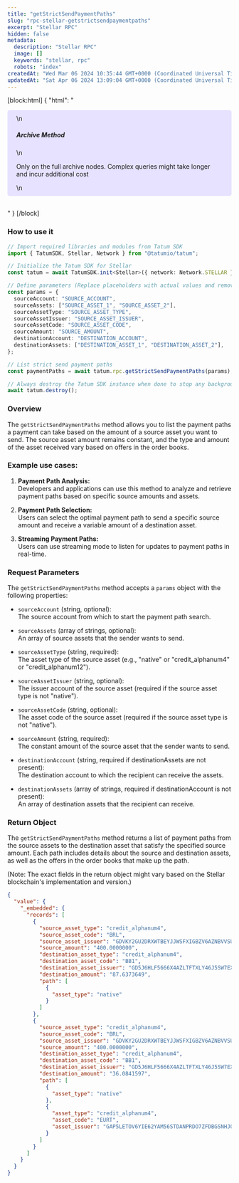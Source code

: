 ```yaml
---
title: "getStrictSendPaymentPaths"
slug: "rpc-stellar-getstrictsendpaymentpaths"
excerpt: "Stellar RPC"
hidden: false
metadata: 
  description: "Stellar RPC"
  image: []
  keywords: "stellar, rpc"
  robots: "index"
createdAt: "Wed Mar 06 2024 10:35:44 GMT+0000 (Coordinated Universal Time)"
updatedAt: "Sat Apr 06 2024 13:09:04 GMT+0000 (Coordinated Universal Time)"
---
```

[block:html]
{
  "html": "<div style="padding: 10px 20px; border-radius: 5px; background-color: #e6e2ff; margin: 0 0 30px 0;">\n  <h5>Archive Method</h5>\n  <p>Only on the full archive nodes. Complex queries might take longer and incur additional cost</p>\n</div>"
}
[/block]


### How to use it

```typescript
// Import required libraries and modules from Tatum SDK
import { TatumSDK, Stellar, Network } from "@tatumio/tatum";

// Initialize the Tatum SDK for Stellar
const tatum = await TatumSDK.init<Stellar>({ network: Network.STELLAR });

// Define parameters (Replace placeholders with actual values and remove redundant)
const params = {
  sourceAccount: "SOURCE_ACCOUNT",
  sourceAssets: ["SOURCE_ASSET_1", "SOURCE_ASSET_2"],
  sourceAssetType: "SOURCE_ASSET_TYPE",
  sourceAssetIssuer: "SOURCE_ASSET_ISSUER",
  sourceAssetCode: "SOURCE_ASSET_CODE",
  sourceAmount: "SOURCE_AMOUNT",
  destinationAccount: "DESTINATION_ACCOUNT",
  destinationAssets: ["DESTINATION_ASSET_1", "DESTINATION_ASSET_2"],
};

// List strict send payment paths
const paymentPaths = await tatum.rpc.getStrictSendPaymentPaths(params);

// Always destroy the Tatum SDK instance when done to stop any background processes
await tatum.destroy();
```

### Overview

The `getStrictSendPaymentPaths` method allows you to list the payment paths a payment can take based on the amount of a source asset you want to send. The source asset amount remains constant, and the type and amount of the asset received vary based on offers in the order books.

### Example use cases:

1. **Payment Path Analysis:**  
   Developers and applications can use this method to analyze and retrieve payment paths based on specific source amounts and assets.

2. **Payment Path Selection:**  
   Users can select the optimal payment path to send a specific source amount and receive a variable amount of a destination asset.

3. **Streaming Payment Paths:**  
   Users can use streaming mode to listen for updates to payment paths in real-time.

### Request Parameters

The `getStrictSendPaymentPaths` method accepts a `params` object with the following properties:

- `sourceAccount` (string, optional):  
  The source account from which to start the payment path search.

- `sourceAssets` (array of strings, optional):  
  An array of source assets that the sender wants to send.

- `sourceAssetType` (string, required):  
  The asset type of the source asset (e.g., "native" or "credit_alphanum4" or "credit_alphanum12").

- `sourceAssetIssuer` (string, optional):  
  The issuer account of the source asset (required if the source asset type is not "native").

- `sourceAssetCode` (string, optional):  
  The asset code of the source asset (required if the source asset type is not "native").

- `sourceAmount` (string, required):  
  The constant amount of the source asset that the sender wants to send.

- `destinationAccount` (string, required if destinationAssets are not present):  
  The destination account to which the recipient can receive the assets.

- `destinationAssets` (array of strings, required if destinationAccount is not present):  
  An array of destination assets that the recipient can receive.

### Return Object

The `getStrictSendPaymentPaths` method returns a list of payment paths from the source assets to the destination asset that satisfy the specified source amount. Each path includes details about the source and destination assets, as well as the offers in the order books that make up the path.

(Note: The exact fields in the return object might vary based on the Stellar blockchain's implementation and version.)

```json
{
  "value": {
    "_embedded": {
      "records": [
        {
          "source_asset_type": "credit_alphanum4",
          "source_asset_code": "BRL",
          "source_asset_issuer": "GDVKY2GU2DRXWTBEYJJWSFXIGBZV6AZNBVVSUHEPZI54LIS6BA7DVVSP",
          "source_amount": "400.0000000",
          "destination_asset_type": "credit_alphanum4",
          "destination_asset_code": "BB1",
          "destination_asset_issuer": "GD5J6HLF5666X4AZLTFTXLY46J5SW7EXRKBLEYPJP33S33MXZGV6CWFN",
          "destination_amount": "87.6373649",
          "path": [
            {
              "asset_type": "native"
            }
          ]
        },
        {
          "source_asset_type": "credit_alphanum4",
          "source_asset_code": "BRL",
          "source_asset_issuer": "GDVKY2GU2DRXWTBEYJJWSFXIGBZV6AZNBVVSUHEPZI54LIS6BA7DVVSP",
          "source_amount": "400.0000000",
          "destination_asset_type": "credit_alphanum4",
          "destination_asset_code": "BB1",
          "destination_asset_issuer": "GD5J6HLF5666X4AZLTFTXLY46J5SW7EXRKBLEYPJP33S33MXZGV6CWFN",
          "destination_amount": "36.0841597",
          "path": [
            {
              "asset_type": "native"
            },
            {
              "asset_type": "credit_alphanum4",
              "asset_code": "EURT",
              "asset_issuer": "GAP5LETOV6YIE62YAM56STDANPRDO7ZFDBGSNHJQIYGGKSMOZAHOOS2S"
            }
          ]
        }
      ]
    }
  }
}
```
